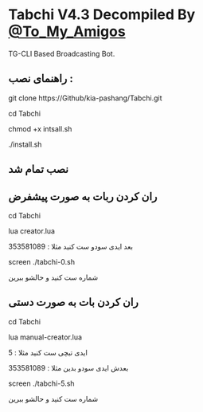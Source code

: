# Tabchi V4.3 Decompiled By [@To_My_Amigos](Https://T.Me/To_My_Amigos)

TG-CLI Based Broadcasting Bot.

## راهنمای نصب :

git clone https://Github/kia-pashang/Tabchi.git

cd Tabchi

chmod +x intsall.sh

./install.sh

## نصب تمام شد

## ران کردن ربات به صورت پیشفرض

cd Tabchi

lua creator.lua

بعد ایدی سودو ست کنید مثلا : 353581089

screen ./tabchi-0.sh

شماره ست کنید و حالشو ببرین

## ران کردن بات به صورت دستی

cd Tabchi

lua manual-creator.lua

ایدی تبچی ست کنید مثلا : 5

بعدش ایدی سودو بدین مثلا : 353581089

screen ./tabchi-5.sh

شماره ست کنید و حالشو ببرین
